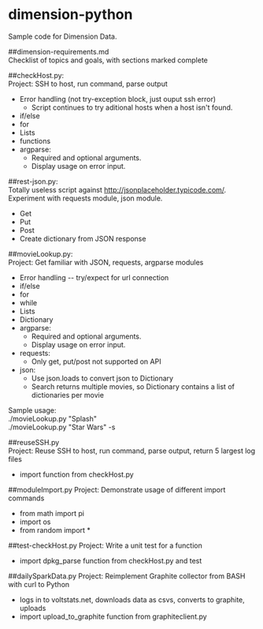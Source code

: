 # dimension-python

Sample code for Dimension Data.

##dimension-requirements.md  
Checklist of topics and goals, with sections marked complete

##checkHost.py:  
Project: SSH to host, run command, parse output  
* Error handling (not try-exception block, just ouput ssh error)
  * Script continues to try aditional hosts when a host isn't found.
* if/else
* for
* Lists
* functions
* argparse:
  * Required and optional arguments.
  * Display usage on error input.

##rest-json.py:  
Totally useless script against http://jsonplaceholder.typicode.com/.  Experiment with requests module, json module.
* Get  
* Put  
* Post  
* Create dictionary from JSON response  

##movieLookup.py:  
Project: Get familiar with JSON, requests, argparse modules  
* Error handling -- try/expect for url connection  
* if/else  
* for  
* while  
* Lists  
* Dictionary  
* argparse:  
    * Required and optional arguments.  
    * Display usage on error input.  
* requests:  
    * Only get, put/post not supported on API  
* json:  
    * Use json.loads to convert json to Dictionary  
    * Search returns multiple movies, so Dictionary contains a list of dictionaries per movie  

Sample usage:  
    ./movieLookup.py "Splash"  
    ./movieLookup.py "Star Wars" -s  

##reuseSSH.py  
Project: Reuse SSH to host, run command, parse output, return 5 largest log files  
* import function from checkHost.py  

##moduleImport.py
Project: Demonstrate usage of different import commands
* from math import pi  
* import os  
* from random import *  

##test-checkHost.py
Project: Write a unit test for a function
* import dpkg_parse function from checkHost.py and test

##dailySparkData.py
Project: Reimplement Graphite collector from BASH with curl to Python  
* logs in to voltstats.net, downloads data as csvs, converts to graphite, uploads  
* import upload_to_graphite function from graphiteclient.py
